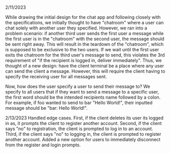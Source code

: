 2/11/2023

While drawing the initial design for the chat app and following closely with the specifications, we initially thought to have "chatroom" where a user can chat solely with another user they specified. However, we ran into a problem scenario: if another third user sends the first user a message while the first user is in the "chatroom" with the second user, the message should be sent right away. This will result in the teardown of the "chatroom", which is supposed to be exclusive to the two users. If we wait until the first user exits the chatroom for the third user's message to send, this violates the 3rd requirement of "if the recipient is logged in, deliver immediately". Thus, we thought of a new design: have the client terminal be a place where any user can send the client a message. However, this will require the client having to specify the receiving user for all messages sent.

Now, how does the user specify a user to send their message to? We specify to all users that if they want to send a message to a specific user, the first word should be the intended recipients name followed by a colon. For example, if foo wanted to send to bar "Hello World!", their inputted message should be "bar: Hello World!".

2/13/2023
Handled edge cases. 
First, if the client deletes its user its logged in as, it prompts the client to register another account.
Second, if the client says "no" to registration, the client is prompted to log in to an account.
Third, if the client says "no" to logging in, the client is prompted to register another account.
Added a new option for users to immediately disconnect from the register and login prompts.